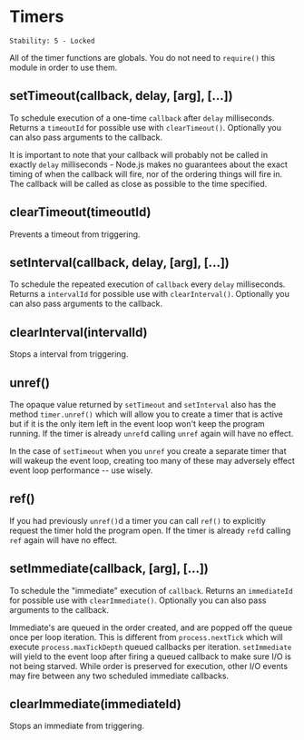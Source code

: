 # Timers

    Stability: 5 - Locked

All of the timer functions are globals.  You do not need to `require()`
this module in order to use them.

## setTimeout(callback, delay, [arg], [...])

To schedule execution of a one-time `callback` after `delay` milliseconds. Returns a
`timeoutId` for possible use with `clearTimeout()`. Optionally you can
also pass arguments to the callback.

It is important to note that your callback will probably not be called in exactly
`delay` milliseconds - Node.js makes no guarantees about the exact timing of when
the callback will fire, nor of the ordering things will fire in. The callback will
be called as close as possible to the time specified.

## clearTimeout(timeoutId)

Prevents a timeout from triggering.

## setInterval(callback, delay, [arg], [...])

To schedule the repeated execution of `callback` every `delay` milliseconds.
Returns a `intervalId` for possible use with `clearInterval()`. Optionally
you can also pass arguments to the callback.

## clearInterval(intervalId)

Stops a interval from triggering.

## unref()

The opaque value returned by `setTimeout` and `setInterval` also has the method
`timer.unref()` which will allow you to create a timer that is active but if
it is the only item left in the event loop won't keep the program running.
If the timer is already `unref`d calling `unref` again will have no effect.

In the case of `setTimeout` when you `unref` you create a separate timer that
will wakeup the event loop, creating too many of these may adversely effect
event loop performance -- use wisely.

## ref()

If you had previously `unref()`d a timer you can call `ref()` to explicitly
request the timer hold the program open. If the timer is already `ref`d calling
`ref` again will have no effect.

## setImmediate(callback, [arg], [...])

To schedule the "immediate" execution of `callback`. Returns an `immediateId`
for possible use with `clearImmediate()`. Optionally you can also pass
arguments to the callback.

Immediate's are queued in the order created, and are popped off the queue once
per loop iteration. This is different from `process.nextTick` which will
execute `process.maxTickDepth` queued callbacks per iteration. `setImmediate`
will yield to the event loop after firing a queued callback to make sure I/O is
not being starved. While order is preserved for execution, other I/O events may
fire between any two scheduled immediate callbacks.

## clearImmediate(immediateId)

Stops an immediate from triggering.
